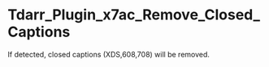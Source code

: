 # Tdarr_Plugin_x7ac_Remove_Closed_Captions
If detected, closed captions (XDS,608,708) will be removed.
